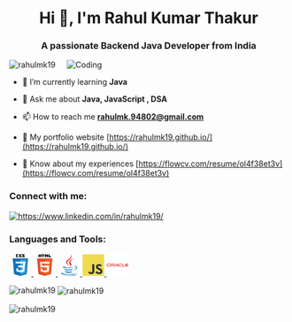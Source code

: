 <h1 align="center">Hi 👋, I'm Rahul Kumar Thakur</h1>
<h3 align="center">A passionate Backend Java Developer from India</h3>
<img align="right" alt="Coding" width="400" src="https://t4.ftcdn.net/jpg/01/35/92/85/360_F_135928597_xU5EzKq6vpOeXPX5vsbI48zfVVkSRlrF.jpg">

<p align="left"> <img src="https://komarev.com/ghpvc/?username=rahulmk19&label=Profile%20views&color=0e75b6&style=flat" alt="rahulmk19" /> </p>

- 🌱 I’m currently learning **Java**

- 💬 Ask me about **Java, JavaScript , DSA**

- 📫 How to reach me **rahulmk.94802@gmail.com**

- 📄 My portfolio website [https://rahulmk19.github.io/](https://rahulmk19.github.io/)

- 📄 Know about my experiences [https://flowcv.com/resume/ol4f38et3v](https://flowcv.com/resume/ol4f38et3v)

<h3 align="left">Connect with me:</h3>
<p align="left">
<a href="https://linkedin.com/in/https://www.linkedin.com/in/rahulmk19/" target="blank"><img align="center" src="https://raw.githubusercontent.com/rahuldkjain/github-profile-readme-generator/master/src/images/icons/Social/linked-in-alt.svg" alt="https://www.linkedin.com/in/rahulmk19/" height="30" width="40" /></a>
</p>

<h3 align="left">Languages and Tools:</h3>
<p align="left"> <a href="https://www.w3schools.com/css/" target="_blank" rel="noreferrer"> <img src="https://raw.githubusercontent.com/devicons/devicon/master/icons/css3/css3-original-wordmark.svg" alt="css3" width="40" height="40"/> </a> <a href="https://www.w3.org/html/" target="_blank" rel="noreferrer"> <img src="https://raw.githubusercontent.com/devicons/devicon/master/icons/html5/html5-original-wordmark.svg" alt="html5" width="40" height="40"/> </a> <a href="https://www.java.com" target="_blank" rel="noreferrer"> <img src="https://raw.githubusercontent.com/devicons/devicon/master/icons/java/java-original.svg" alt="java" width="40" height="40"/> </a> <a href="https://developer.mozilla.org/en-US/docs/Web/JavaScript" target="_blank" rel="noreferrer"> <img src="https://raw.githubusercontent.com/devicons/devicon/master/icons/javascript/javascript-original.svg" alt="javascript" width="40" height="40"/> </a> <a href="https://www.oracle.com/" target="_blank" rel="noreferrer"> <img src="https://raw.githubusercontent.com/devicons/devicon/master/icons/oracle/oracle-original.svg" alt="oracle" width="40" height="40"/> </a> </p>

<p><img align="left" src="https://github-readme-stats.vercel.app/api/top-langs?username=rahulmk19&show_icons=true&locale=en&layout=compact" alt="rahulmk19" /></p>

<p>&nbsp;<img align="center" src="https://github-readme-stats.vercel.app/api?username=rahulmk19&show_icons=true&locale=en" alt="rahulmk19" /></p>

<p><img align="center" src="https://github-readme-streak-stats.herokuapp.com/?user=rahulmk19&" alt="rahulmk19" /></p>
